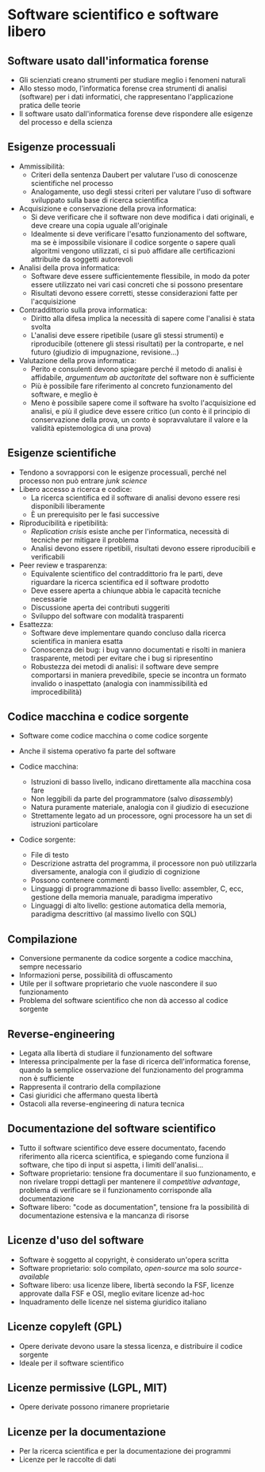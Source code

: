 # Software scientifico e software libero

## Software usato dall'informatica forense

- Gli scienziati creano strumenti per studiare meglio i fenomeni naturali
- Allo stesso modo, l'informatica forense crea strumenti di analisi (software) per i dati informatici, che rappresentano l'applicazione pratica delle teorie
- Il software usato dall'informatica forense deve rispondere alle esigenze del processo e della scienza

## Esigenze processuali

- Ammissibilità:
  - Criteri della sentenza Daubert per valutare l'uso di conoscenze scientifiche nel processo
  - Analogamente, uso degli stessi criteri per valutare l'uso di software sviluppato sulla base di ricerca scientifica
- Acquisizione e conservazione della prova informatica:
  - Si deve verificare che il software non deve modifica i dati originali, e deve creare una copia uguale all'originale
  - Idealmente si deve verificare l'esatto funzionamento del software, ma se è impossibile visionare il codice sorgente o sapere quali algoritmi vengono utilizzati, ci si può affidare alle certificazioni attribuite da soggetti autorevoli
- Analisi della prova informatica:
  - Software deve essere sufficientemente flessibile, in modo da poter essere utilizzato nei vari casi concreti che si possono presentare
  - Risultati devono essere corretti, stesse considerazioni fatte per l'acquisizione
- Contraddittorio sulla prova informatica:
  - Diritto alla difesa implica la necessità di sapere come l'analisi è stata svolta
  - L'analisi deve essere ripetibile (usare gli stessi strumenti) e riproducibile (ottenere gli stessi risultati) per la controparte, e nel futuro (giudizio di impugnazione, revisione&hellip;)
- Valutazione della prova informatica:
  - Perito e consulenti devono spiegare perché il metodo di analisi è affidabile, *argumentum ab auctoritate* del software non è sufficiente
  - Più è possibile fare riferimento al concreto funzionamento del software, e meglio è
  - Meno è possibile sapere come il software ha svolto l'acquisizione ed analisi, e più il giudice deve essere critico (un conto è il principio di conservazione della prova, un conto è sopravvalutare il valore e la validità epistemologica di una prova)

## Esigenze scientifiche

- Tendono a sovrapporsi con le esigenze processuali, perché nel processo non può entrare *junk science*
- Libero accesso a ricerca e codice:
  - La ricerca scientifica ed il software di analisi devono essere resi disponibili liberamente
  - È un prerequisito per le fasi successive
- Riproducibilità e ripetibilità:
  - *Replication crisis* esiste anche per l'informatica, necessità di tecniche per mitigare il problema
  - Analisi devono essere ripetibili, risultati devono essere riproducibili e verificabili
- Peer review e trasparenza:
  - Equivalente scientifico del contraddittorio fra le parti, deve riguardare la ricerca scientifica ed il software prodotto
  - Deve essere aperta a chiunque abbia le capacità tecniche necessarie
  - Discussione aperta dei contributi suggeriti
  - Sviluppo del software con modalità trasparenti
- Esattezza:
  - Software deve implementare quando concluso dalla ricerca scientifica in maniera esatta
  - Conoscenza dei bug: i bug vanno documentati e risolti in maniera trasparente, metodi per evitare che i bug si ripresentino
  - Robustezza dei metodi di analisi: il software deve sempre comportarsi in maniera prevedibile, specie se incontra un formato invalido o inaspettato (analogia con inammissibilità ed improcedibilità)

## Codice macchina e codice sorgente

- Software come codice macchina o come codice sorgente
- Anche il sistema operativo fa parte del software

- Codice macchina:
    - Istruzioni di basso livello, indicano direttamente alla macchina cosa fare
    - Non leggibili da parte del programmatore (salvo *disassembly*)
    - Natura puramente materiale, analogia con il giudizio di esecuzione
    - Strettamente legato ad un processore, ogni processore ha un set di istruzioni particolare
- Codice sorgente:
    - File di testo
    - Descrizione astratta del programma, il processore non può utilizzarla diversamente, analogia con il giudizio di cognizione
    - Possono contenere commenti
    - Linguaggi di programmazione di basso livello: assembler, C, ecc, gestione della memoria manuale, paradigma imperativo
    - Linguaggi di alto livello: gestione automatica della memoria, paradigma descrittivo (al massimo livello con SQL)

## Compilazione

- Conversione permanente da codice sorgente a codice macchina, sempre necessario
- Informazioni perse, possibilità di offuscamento
- Utile per il software proprietario che vuole nascondere il suo funzionamento
- Problema del software scientifico che non dà accesso al codice sorgente

## Reverse-engineering

- Legata alla libertà di studiare il funzionamento del software
- Interessa principalmente per la fase di ricerca dell'informatica forense, quando la semplice osservazione del funzionamento del programma non è sufficiente
- Rappresenta il contrario della compilazione
- Casi giuridici che affermano questa libertà
- Ostacoli alla reverse-engineering di natura tecnica

## Documentazione del software scientifico

- Tutto il software scientifico deve essere documentato, facendo riferimento alla ricerca scientifica, e spiegando come funziona il software, che tipo di input si aspetta, i limiti dell'analisi&hellip;
- Software proprietario: tensione fra documentare il suo funzionamento, e non rivelare troppi dettagli per mantenere il *competitive advantage*, problema di verificare se il funzionamento corrisponde alla documentazione
- Software libero: "code as documentation", tensione fra la possibilità di documentazione estensiva e la mancanza di risorse

## Licenze d'uso del software

- Software è soggetto al copyright, è considerato un'opera scritta
- Software proprietario: solo compilato, *open-source* ma solo *source-available*
- Software libero: usa licenze libere, libertà secondo la FSF, licenze approvate dalla FSF e OSI, meglio evitare licenze ad-hoc
- Inquadramento delle licenze nel sistema giuridico italiano

## Licenze copyleft (GPL)

- Opere derivate devono usare la stessa licenza, e distribuire il codice sorgente
- Ideale per il software scientifico

## Licenze permissive (LGPL, MIT)

- Opere derivate possono rimanere proprietarie

## Licenze per la documentazione

- Per la ricerca scientifica e per la documentazione dei programmi
- Licenze per le raccolte di dati

